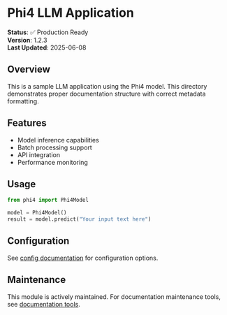 # Phi4 LLM Application

**Status**: ✅ Production Ready  
**Version**: 1.2.3  
**Last Updated**: 2025-06-08

## Overview

This is a sample LLM application using the Phi4 model. This directory demonstrates proper documentation structure with correct metadata formatting.

## Features

- Model inference capabilities
- Batch processing support
- API integration
- Performance monitoring

## Usage

```python
from phi4 import Phi4Model

model = Phi4Model()
result = model.predict("Your input text here")
```

## Configuration

See [config documentation](../../../libs/config_utils/README.md) for configuration options.

## Maintenance

This module is actively maintained. For documentation maintenance tools, see [documentation tools](../../../tools/documentation_maintenance/README.md).
